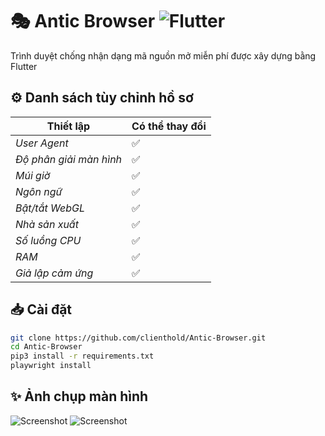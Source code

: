 # 🎭 Antic Browser ![Flutter](https://img.shields.io/badge/Flutter-%2302569B.svg?style=for-the-badge&logo=Flutter&logoColor=white)

Trình duyệt chống nhận dạng mã nguồn mở miễn phí được xây dựng bằng Flutter

## ⚙️ Danh sách tùy chỉnh hồ sơ

| Thiết lập             | Có thể thay đổi |
| ------------------------------ | ----- |
| *User Agent*                   | ✅    |
| *Độ phân giải màn hình*            | ✅    |
| *Múi giờ*                 | ✅    |
| *Ngôn ngữ*                         | ✅    |
| *Bật/tắt WebGL*     | ✅    |
| *Nhà sản xuất*                | ✅    |
| *Số luồng CPU*        | ✅    |
| *RAM*           | ✅    |
| *Giả lập cảm ứng*             | ✅    |

## 📥 Cài đặt
```sh
git clone https://github.com/clienthold/Antic-Browser.git
cd Antic-Browser
pip3 install -r requirements.txt
playwright install
```

## ✨ Ảnh chụp màn hình
![Screenshot](https://github.com/user-attachments/assets/8c38bdea-5e46-4925-b92f-0c00feb2ab14)
![Screenshot](https://github.com/user-attachments/assets/1aee35f4-7075-415a-bbcf-46aa5635d89c)
